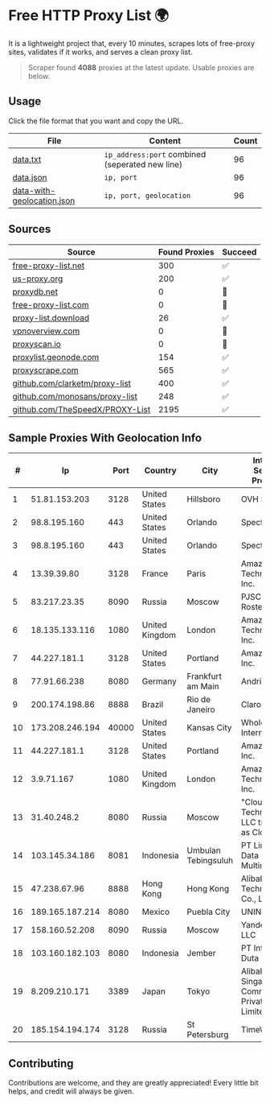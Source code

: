 
# Free HTTP Proxy List 🌍

It is a lightweight project that, every 10 minutes, scrapes lots of free-proxy sites, validates if it works, and serves a clean proxy list.


> Scraper found **4088** proxies at the latest update. Usable proxies are below.

## Usage

Click the file format that you want and copy the URL.


|File|Content|Count|
|----|-------|-----|
|[data.txt](https://raw.githubusercontent.com/themiralay/Proxy-List-World/master/data.txt)|`ip_address:port` combined (seperated new line)|96|
|[data.json](https://raw.githubusercontent.com/themiralay/Proxy-List-World/master/data.json)|`ip, port`|96|
|[data-with-geolocation.json](https://raw.githubusercontent.com/themiralay/Proxy-List-World/master/data-with-geolocation.json)|`ip, port, geolocation`|96|

## Sources

|Source|Found Proxies|Succeed|
|------|-------------|-------|
|[free-proxy-list.net](https://free-proxy-list.net)|300|✅|
|[us-proxy.org](https://www.us-proxy.org)|200|✅|
|[proxydb.net](http://proxydb.net)|0|🚫|
|[free-proxy-list.com](https://free-proxy-list.com/?page=&port=&type%5B%5D=http&type%5B%5D=https&up_time=0&search=Search)|0|🚫|
|[proxy-list.download](https://www.proxy-list.download/HTTP)|26|✅|
|[vpnoverview.com](https://vpnoverview.com/privacy/anonymous-browsing/free-proxy-servers)|0|🚫|
|[proxyscan.io](https://www.proxyscan.io)|0|🚫|
|[proxylist.geonode.com](https://proxylist.geonode.com/api/proxy-list?limit=300&page=1&sort_by=lastChecked&sort_type=desc&protocols=http,https)|154|✅|
|[proxyscrape.com](https://api.proxyscrape.com/v2/?request=displayproxies&protocol=http&timeout=10000&country=all&ssl=all&anonymity=all)|565|✅|
|[github.com/clarketm/proxy-list](https://raw.githubusercontent.com/clarketm/proxy-list/master/proxy-list-raw.txt)|400|✅|
|[github.com/monosans/proxy-list](https://raw.githubusercontent.com/monosans/proxy-list/main/proxies/http.txt)|248|✅|
|[github.com/TheSpeedX/PROXY-List](https://raw.githubusercontent.com/TheSpeedX/PROXY-List/master/http.txt)|2195|✅|


## Sample Proxies With Geolocation Info

|#|Ip|Port|Country|City|Internet Service Provider|
|-|--|----|-------|----|-------------------------|
|1|51.81.153.203|3128|United States|Hillsboro|OVH SAS|
|2|98.8.195.160|443|United States|Orlando|Spectrum|
|3|98.8.195.160|443|United States|Orlando|Spectrum|
|4|13.39.39.80|3128|France|Paris|Amazon Technologies Inc.|
|5|83.217.23.35|8090|Russia|Moscow|PJSC Rostelecom|
|6|18.135.133.116|1080|United Kingdom|London|Amazon Technologies Inc.|
|7|44.227.181.1|3128|United States|Portland|Amazon.com, Inc.|
|8|77.91.66.238|8080|Germany|Frankfurt am Main|Andrii Hrosh|
|9|200.174.198.86|8888|Brazil|Rio de Janeiro|Claro S.A|
|10|173.208.246.194|40000|United States|Kansas City|WholeSale Internet|
|11|44.227.181.1|3128|United States|Portland|Amazon.com, Inc.|
|12|3.9.71.167|1080|United Kingdom|London|Amazon Technologies Inc.|
|13|31.40.248.2|8080|Russia|Moscow|"Cloud Technologies" LLC trading as Cloud.ru|
|14|103.145.34.186|8081|Indonesia|Umbulan Tebingsuluh|PT Lintas Data Multimedia|
|15|47.238.67.96|8888|Hong Kong|Hong Kong|Alibaba (US) Technology Co., Ltd.|
|16|189.165.187.214|8080|Mexico|Puebla City|UNINET|
|17|158.160.52.208|8090|Russia|Moscow|Yandex.Cloud LLC|
|18|103.160.182.103|8080|Indonesia|Jember|PT Internusa Duta Makmur|
|19|8.209.210.171|3389|Japan|Tokyo|Alibaba.com Singapore E-Commerce Private Limited|
|20|185.154.194.174|3128|Russia|St Petersburg|TimeWeb Ltd.|



## Contributing

Contributions are welcome, and they are greatly appreciated! Every
little bit helps, and credit will always be given.

